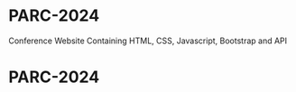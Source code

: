 # PARC-2024
Conference Website Containing HTML, CSS, Javascript, Bootstrap and API

<h1>PARC-2024</h1>


